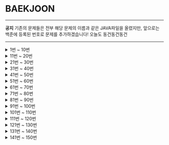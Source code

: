 # BAEKJOON

<hr/>
<b>공지</b> 
기존의 문제들은 전부 해당 문제의 이름과 같은 JAVA파일을 올렸지만, 앞으로는 백준에 등록된 번호로 문제를 추가하겠습니다!
오늘도 동건동건동건
<hr/>

<details markdown="1">
<summary>1번 ~ 10번</summary>

 1. [A+B](https://github.com/DongGeon0908/BAEKJOON/blob/master/%ED%92%80%EC%9D%B4/A%2BB.java)
 2. [A-B](https://github.com/DongGeon0908/BAEKJOON/blob/master/%ED%92%80%EC%9D%B4/A-B.java)
 3. [Hello World](https://github.com/DongGeon0908/BAEKJOON/blob/master/%ED%92%80%EC%9D%B4/HelloWorld.java)
 4. [We love kriii](https://github.com/DongGeon0908/BAEKJOON/blob/master/%ED%92%80%EC%9D%B4/Welovekriii.java)
 5. [별 찍기](https://github.com/DongGeon0908/BAEKJOON/blob/master/%ED%92%80%EC%9D%B4/%EB%B3%84%EC%B0%8D%EA%B8%B0.java)
 6. [AxB](https://github.com/DongGeon0908/BAEKJOON/blob/master/%ED%92%80%EC%9D%B4/AXB.java)
 7. [N 찍기](https://github.com/DongGeon0908/BAEKJOON/blob/master/%ED%92%80%EC%9D%B4/N%EC%B0%8D%EA%B8%B0.java)
 8. [사칙연산](https://github.com/DongGeon0908/BAEKJOON/blob/master/%ED%92%80%EC%9D%B4/%EC%82%AC%EC%B9%99%EC%97%B0%EC%82%B0.java)
 9. [구구단](https://github.com/DongGeon0908/BAEKJOON/blob/master/%ED%92%80%EC%9D%B4/%EA%B5%AC%EA%B5%AC%EB%8B%A8.java)
 10. [시험 성적](https://github.com/DongGeon0908/BAEKJOON/blob/master/%ED%92%80%EC%9D%B4/%EC%8B%9C%ED%97%98%EC%84%B1%EC%A0%81.java)
 
</details>
<details markdown="1">
<summary>11번 ~ 20번</summary>

11. [아스키 코드](https://github.com/DongGeon0908/BAEKJOON/blob/master/%ED%92%80%EC%9D%B4/%EC%95%84%EC%8A%A4%ED%82%A4%EC%BD%94%EB%93%9C.java)
12. [A나누기B](https://github.com/DongGeon0908/BAEKJOON/blob/master/%ED%92%80%EC%9D%B4/A%EB%82%98%EB%88%84%EA%B8%B0B.java)
13. [기찍 N](https://github.com/DongGeon0908/BAEKJOON/blob/master/%ED%92%80%EC%9D%B4/%EA%B8%B0%EC%B0%8DN.java)
14. [별찍기_2](https://github.com/DongGeon0908/BAEKJOON/blob/master/%ED%92%80%EC%9D%B4/%EB%B3%84%EC%B0%8D%EA%B8%B0_2.java)
15. [세 수](https://github.com/DongGeon0908/BAEKJOON/blob/master/%ED%92%80%EC%9D%B4/%EC%84%B8%EA%B0%9C%EC%9D%98%EC%88%98.java)
16. [두 수 비교하기](https://github.com/DongGeon0908/BAEKJOON/blob/master/%ED%92%80%EC%9D%B4/%EB%91%90%EC%88%98%EB%B9%84%EA%B5%90%ED%95%98%EA%B8%B0.java)
17. [상수](https://github.com/DongGeon0908/BAEKJOON/blob/master/%ED%92%80%EC%9D%B4/%EC%83%81%EC%88%98.java)
18. [곱셈](https://github.com/DongGeon0908/BAEKJOON/blob/master/%ED%92%80%EC%9D%B4/%EA%B3%B1%EC%85%88.java)
19. [평균](https://github.com/DongGeon0908/BAEKJOON/blob/master/%ED%92%80%EC%9D%B4/%ED%8F%89%EA%B7%A0.java)
20. [최댓값](https://github.com/DongGeon0908/BAEKJOON/blob/master/%ED%92%80%EC%9D%B4/%EC%B5%9C%EB%8C%93%EA%B0%92.java)

</details>
<details markdown="1">
<summary>21번 ~ 30번</summary>

21. [열 개씩 끊어 출력](https://github.com/DongGeon0908/BAEKJOON/blob/master/%ED%92%80%EC%9D%B4/%EC%97%B4%EA%B0%9C%EC%94%A9%EB%81%8A%EC%96%B4%20%EC%B6%9C%EB%A0%A5%ED%95%98%EA%B8%B0.java)
22. [사분면 고르기](https://github.com/DongGeon0908/BAEKJOON/blob/master/%ED%92%80%EC%9D%B4/%EC%82%AC%EB%B6%84%EB%A9%B4%EA%B3%A0%EB%A5%B4%EA%B8%B0.java)
23. [나머지](https://github.com/DongGeon0908/BAEKJOON/blob/master/%ED%92%80%EC%9D%B4/%EB%82%98%EB%A8%B8%EC%A7%80.java)
24. [OX퀴즈](https://github.com/DongGeon0908/BAEKJOON/blob/master/%ED%92%80%EC%9D%B4/OX%ED%80%B4%EC%A6%88.java)
25. [달팽이는 올라가고 싶다](https://github.com/DongGeon0908/BAEKJOON/blob/master/%ED%92%80%EC%9D%B4/%EB%8B%AC%ED%8C%BD%EC%9D%B4%EB%8A%94%EC%98%AC%EB%9D%BC%EA%B0%80%EA%B3%A0%EC%8B%B6%EB%8B%A4.java)
26. [윤년](https://github.com/DongGeon0908/BAEKJOON/blob/master/%ED%92%80%EC%9D%B4/%EC%9C%A4%EB%85%84.java)
27. [알람 시계](https://github.com/DongGeon0908/BAEKJOON/blob/master/%ED%92%80%EC%9D%B4/%EC%95%8C%EB%9E%8C%EC%8B%9C%EA%B3%84.java)
28. [A+B - 3](https://github.com/DongGeon0908/BAEKJOON/blob/master/%ED%92%80%EC%9D%B4/A%2BB-3.java)
29. [합](https://github.com/DongGeon0908/BAEKJOON/blob/master/%ED%92%80%EC%9D%B4/%ED%95%A9.java)
30. [빠른 A + B](https://github.com/DongGeon0908/BAEKJOON/blob/master/%ED%92%80%EC%9D%B4/%EB%B9%A0%EB%A5%B8A%2BB.java)

</details>
<details markdown="1">
<summary>31번 ~ 40번</summary>

31. [A+B - 7](https://github.com/DongGeon0908/BAEKJOON/blob/master/%ED%92%80%EC%9D%B4/A%2BB-7.java)
32. [A+B - 8](https://github.com/DongGeon0908/BAEKJOON/blob/master/%ED%92%80%EC%9D%B4/A%2BB-8.java)
33. [별 찍기 - 2](https://github.com/DongGeon0908/BAEKJOON/blob/master/%ED%92%80%EC%9D%B4/%EB%B3%84%EC%B0%8D%EA%B8%B0-2.java)
34. [X보다 작은 수](https://github.com/DongGeon0908/BAEKJOON/blob/master/%ED%92%80%EC%9D%B4/X%EB%B3%B4%EB%8B%A4%EC%9E%91%EC%9D%80%EC%88%98.java)
35. [등록](https://github.com/DongGeon0908/BAEKJOON/blob/master/%ED%92%80%EC%9D%B4/%EB%93%B1%EB%A1%9D.java)
36. [별 찍기 - 3](https://github.com/DongGeon0908/BAEKJOON/blob/master/%ED%92%80%EC%9D%B4/2440.java)
37. [A + B - 2](https://github.com/DongGeon0908/BAEKJOON/blob/master/%ED%92%80%EC%9D%B4/2558.java)
38. [숫자의 합](https://github.com/DongGeon0908/BAEKJOON/blob/master/%ED%92%80%EC%9D%B4/11720.java)
39. [별 찍기 - 4](https://github.com/DongGeon0908/BAEKJOON/blob/master/%ED%92%80%EC%9D%B4/2441.java)
40. [숫자의 개수](https://github.com/DongGeon0908/BAEKJOON/blob/master/%ED%92%80%EC%9D%B4/2577.java)

</details>
<details markdown="1">
<summary>41번 ~ 50번</summary>

41. [소수 구하기](https://github.com/DongGeon0908/BAEKJOON/blob/master/%ED%92%80%EC%9D%B4/1929.java)
42. [수 정렬하기](https://github.com/DongGeon0908/BAEKJOON/blob/master/%ED%92%80%EC%9D%B4/2750.java)
43. [평균 점수](https://github.com/DongGeon0908/BAEKJOON/blob/master/%ED%92%80%EC%9D%B4/10039.java)
44. [A+B - 5](https://github.com/DongGeon0908/BAEKJOON/blob/master/%ED%92%80%EC%9D%B4/10952.java)
45. [정수 N개의 합](https://github.com/DongGeon0908/BAEKJOON/blob/master/%ED%92%80%EC%9D%B4/15596.java)
46. [팩토리얼](https://github.com/DongGeon0908/BAEKJOON/blob/master/%ED%92%80%EC%9D%B4/10872.java)
47. [피보나치 수 5](https://github.com/DongGeon0908/BAEKJOON/blob/master/%ED%92%80%EC%9D%B4/10870.java)
48. [A+B - 6](https://github.com/DongGeon0908/BAEKJOON/blob/master/%ED%92%80%EC%9D%B4/10953.java)
49. [정ㅋ벅ㅋ](https://github.com/DongGeon0908/BAEKJOON/blob/master/%ED%92%80%EC%9D%B4/1237.java)
50. [손익분기점](https://github.com/DongGeon0908/BAEKJOON/blob/master/%ED%92%80%EC%9D%B4/1712.java)

</details>
<details markdown="1">
<summary>51번 ~ 60번</summary>

51. [최소,최대](https://github.com/DongGeon0908/BAEKJOON/blob/master/%ED%92%80%EC%9D%B4/10818.java)
52. [소수 찾기](https://github.com/DongGeon0908/BAEKJOON/blob/master/%ED%92%80%EC%9D%B4/1978.java)
53. [직각삼각형](https://github.com/DongGeon0908/BAEKJOON/blob/master/%ED%92%80%EC%9D%B4/4153.java)
54. [상근날드](https://github.com/DongGeon0908/BAEKJOON/blob/master/%ED%92%80%EC%9D%B4/5543.java)
55. [별 찍기 - 13](https://github.com/DongGeon0908/BAEKJOON/blob/master/%ED%92%80%EC%9D%B4/2523.java)
56. [별 찍기 - 5](https://github.com/DongGeon0908/BAEKJOON/blob/master/%ED%92%80%EC%9D%B4/2442.java)
57. [별 찍기 - 6](https://github.com/DongGeon0908/BAEKJOON/blob/master/%ED%92%80%EC%9D%B4/2443.java)
58. [별 찍기 - 12](https://github.com/DongGeon0908/BAEKJOON/blob/master/%ED%92%80%EC%9D%B4/2522.java)
59. [사파리월드](https://github.com/DongGeon0908/BAEKJOON/blob/master/%ED%92%80%EC%9D%B4/2420.java)
60. [타노스](https://github.com/DongGeon0908/BAEKJOON/blob/master/%ED%92%80%EC%9D%B4/15802.java)

</details>

<details markdown="1">
<summary>61번 ~ 70번</summary>

61. [조교는 새디스트야!!](https://github.com/DongGeon0908/BAEKJOON/blob/master/%ED%92%80%EC%9D%B4/14656.java)
62. [평균은 넘겠지](https://github.com/DongGeon0908/BAEKJOON/blob/master/%ED%92%80%EC%9D%B4/4344.java)
63. [단어의 개수](https://github.com/DongGeon0908/BAEKJOON/blob/master/%ED%92%80%EC%9D%B4/1152.java)
64. [홍익대학교](https://github.com/DongGeon0908/BAEKJOON/blob/master/%ED%92%80%EC%9D%B4/16394.java)
65. [소트인사이드](https://github.com/DongGeon0908/BAEKJOON/blob/master/%ED%92%80%EC%9D%B4/1427.java)
66. [개수 세기](https://github.com/DongGeon0908/BAEKJOON/blob/master/%ED%92%80%EC%9D%B4/10807.java)
67. [히스토그램](https://github.com/DongGeon0908/BAEKJOON/blob/master/%ED%92%80%EC%9D%B4/13752.java)
68. [사분면](https://github.com/DongGeon0908/BAEKJOON/blob/master/%ED%92%80%EC%9D%B4/9610.java)
69. [카드 게임](https://github.com/DongGeon0908/BAEKJOON/blob/master/%ED%92%80%EC%9D%B4/5522.java)
70. [스타워즈 로고](https://github.com/DongGeon0908/BAEKJOON/blob/master/%ED%92%80%EC%9D%B4/9653.java)

</details>
<details markdown="1">
<summary>71번 ~ 80번</summary>

71. [더하기](https://github.com/DongGeon0908/BAEKJOON/blob/master/%ED%92%80%EC%9D%B4/14918.java)
72. [피시방 알바](https://github.com/DongGeon0908/BAEKJOON/blob/master/%ED%92%80%EC%9D%B4/1453.java)
73. [1998년생인 내가 태국에서는 2541년생?!](https://github.com/DongGeon0908/BAEKJOON/blob/master/%ED%92%80%EC%9D%B4/18108.java)
74. [16진수](https://github.com/DongGeon0908/BAEKJOON/blob/master/%ED%92%80%EC%9D%B4/1550.java)
75. [R2](https://github.com/DongGeon0908/BAEKJOON/blob/master/%ED%92%80%EC%9D%B4/3046.java)
76. [문자열 반복](https://github.com/DongGeon0908/BAEKJOON/blob/master/%ED%92%80%EC%9D%B4/2675.java)
77. [정수의 개수](https://github.com/DongGeon0908/BAEKJOON/blob/master/%ED%92%80%EC%9D%B4/10821.java)
78. [A+B - 4](https://github.com/DongGeon0908/BAEKJOON/blob/master/%ED%92%80%EC%9D%B4/10951.java)
79. [ATM](https://github.com/DongGeon0908/BAEKJOON/blob/master/%ED%92%80%EC%9D%B4/11399.java)
80. [별 찍기 - 9](https://github.com/DongGeon0908/BAEKJOON/blob/master/%ED%92%80%EC%9D%B4/2446.java)

</details>
<details markdown="1">
<summary>81번 ~ 90번</summary>

81. [나머지](https://github.com/DongGeon0908/BAEKJOON/blob/master/%ED%92%80%EC%9D%B4/3052.java)
82. [더하기 사이클](https://github.com/DongGeon0908/BAEKJOON/blob/master/%ED%92%80%EC%9D%B4/1110.java)
83. [지능형 ](https://github.com/DongGeon0908/BAEKJOON/blob/master/%ED%92%80%EC%9D%B4/2455.java)
84. [별 찍기 - 7](https://github.com/DongGeon0908/BAEKJOON/blob/master/%ED%92%80%EC%9D%B4/2444.java)
85. [수학은 비대면강의입니다](https://github.com/DongGeon0908/BAEKJOON/blob/master/%ED%92%80%EC%9D%B4/19532.java)
86. [별 찍기 - 8](https://github.com/DongGeon0908/BAEKJOON/blob/master/%ED%92%80%EC%9D%B4/2445.java)
87. [더하기](https://github.com/DongGeon0908/BAEKJOON/blob/master/%ED%92%80%EC%9D%B4/10822.java)
88. [제로](https://github.com/DongGeon0908/BAEKJOON/blob/master/%ED%92%80%EC%9D%B4/10773.java)
89. [새로운 시작](https://github.com/DongGeon0908/BAEKJOON/blob/master/%ED%92%80%EC%9D%B4/15962.java)
90. [접미사 배열](https://github.com/DongGeon0908/BAEKJOON/blob/master/%ED%92%80%EC%9D%B4/11656.java)

</details>
<details markdown="1">
<summary>91번 ~ 100번</summary>

91. [팰린드롬수](https://github.com/DongGeon0908/BAEKJOON/blob/master/%ED%92%80%EC%9D%B4/1259.java)
92. [펠린드롬](https://github.com/DongGeon0908/BAEKJOON/blob/master/%ED%92%80%EC%9D%B4/13235.java)
93. [10부제](https://github.com/DongGeon0908/BAEKJOON/blob/master/%ED%92%80%EC%9D%B4/10797.java)
94. [알파벳 찾기](https://github.com/DongGeon0908/BAEKJOON/blob/master/%ED%92%80%EC%9D%B4/10809.java)
95. [별 찍기 - 21](https://github.com/DongGeon0908/BAEKJOON/blob/master/%ED%92%80%EC%9D%B4/10996.java)
96. [별 찍기 - 20](https://github.com/DongGeon0908/BAEKJOON/blob/master/%ED%92%80%EC%9D%B4/10995.java)
97. [별 찍기 - 14](https://github.com/DongGeon0908/BAEKJOON/blob/master/%ED%92%80%EC%9D%B4/2556.java)
98. [제곱 ㄴㄴ 수](https://github.com/DongGeon0908/BAEKJOON/blob/master/%ED%92%80%EC%9D%B4/1016.java)
99. [수 정렬하기 2](https://github.com/DongGeon0908/BAEKJOON/blob/master/%ED%92%80%EC%9D%B4/2751.java)
100. [점수계산](https://github.com/DongGeon0908/BAEKJOON/blob/master/%ED%92%80%EC%9D%B4/2506.java)

</details>
<details markdown="1">
<summary>101번 ~ 110번</summary>

101. [소수](https://github.com/DongGeon0908/BAEKJOON/blob/master/%ED%92%80%EC%9D%B4/2581.java)
102. [검증수](https://github.com/DongGeon0908/BAEKJOON/blob/master/%ED%92%80%EC%9D%B4/2475.java)
103. [수 정렬하기 3](https://github.com/DongGeon0908/BAEKJOON/blob/master/%ED%92%80%EC%9D%B4/10989.java)
104. [직사각형에서 탈출](https://github.com/DongGeon0908/BAEKJOON/blob/master/%ED%92%80%EC%9D%B4/1085.java)
105. [보물](https://github.com/DongGeon0908/BAEKJOON/blob/master/%ED%92%80%EC%9D%B4/1026.java)
106. [그대로 출력하기](https://github.com/DongGeon0908/BAEKJOON/blob/master/%ED%92%80%EC%9D%B4/11718.java)
107. [남욱이의 닭장](https://github.com/DongGeon0908/BAEKJOON/blob/master/%ED%92%80%EC%9D%B4/11006.java)
108. [곱셈](https://github.com/DongGeon0908/BAEKJOON/blob/master/%ED%92%80%EC%9D%B4/1629.java)
109. [배수와 약수](https://github.com/DongGeon0908/BAEKJOON/blob/master/%ED%92%80%EC%9D%B4/5086.java)
110. [별 찍기 - 15](https://github.com/DongGeon0908/BAEKJOON/blob/master/%ED%92%80%EC%9D%B4/10990.java)

</details>
<details markdown="1">
<summary>111번 ~ 120번</summary>

111. [별 찍기 - 16](https://github.com/DongGeon0908/BAEKJOON/blob/master/%ED%92%80%EC%9D%B4/10991.java)
112. [별 찍기 - 17](https://github.com/DongGeon0908/BAEKJOON/blob/master/%ED%92%80%EC%9D%B4/10992.java)
113. [큰 수 A+B](https://github.com/DongGeon0908/BAEKJOON/blob/master/%ED%92%80%EC%9D%B4/10757.java)
114. [동전 0](https://github.com/DongGeon0908/BAEKJOON/blob/master/%ED%92%80%EC%9D%B4/11047.java)
115. [A+B - 9](https://github.com/DongGeon0908/BAEKJOON/blob/master/%ED%92%80%EC%9D%B4/15740.java)
116. [과목선택](https://github.com/DongGeon0908/BAEKJOON/blob/master/%ED%92%80%EC%9D%B4/11948.java)
117. [부녀회장이 될테야](https://github.com/DongGeon0908/BAEKJOON/blob/master/%ED%92%80%EC%9D%B4/2775.java)
118. [네 번째 점](https://github.com/DongGeon0908/BAEKJOON/blob/master/%ED%92%80%EC%9D%B4/3009.java)
119. [조별과제를 하려는데 조장이 사라졌다](https://github.com/DongGeon0908/BAEKJOON/blob/master/%ED%92%80%EC%9D%B4/15727.java)
120. [전국 대학생 프로그래밍 대회 동아리 연합 여름 대회 2018](https://github.com/DongGeon0908/BAEKJOON/blob/master/%ED%92%80%EC%9D%B4/15890.java)

</details>
<details markdown="1">
<summary>121번 ~ 130번</summary>

121. [셀프 넘버](https://github.com/DongGeon0908/BAEKJOON/blob/master/%ED%92%80%EC%9D%B4/4673.java)
122. [Hello Judge](https://github.com/DongGeon0908/BAEKJOON/blob/master/%ED%92%80%EC%9D%B4/9316.java)
123. [영수증](https://github.com/DongGeon0908/BAEKJOON/blob/master/%ED%92%80%EC%9D%B4/5565.java)
124. [설탕 배달](https://github.com/DongGeon0908/BAEKJOON/blob/master/%ED%92%80%EC%9D%B4/2839.java)
125. [수 찾기](https://github.com/DongGeon0908/BAEKJOON/blob/master/%ED%92%80%EC%9D%B4/1920.java)
126. [한수](https://github.com/DongGeon0908/BAEKJOON/blob/master/%ED%92%80%EC%9D%B4/1065.java)
127. [전자레인지](https://github.com/DongGeon0908/BAEKJOON/blob/master/%ED%92%80%EC%9D%B4/10162.java)
128. [명령 프롬프트](https://github.com/DongGeon0908/BAEKJOON/blob/master/%ED%92%80%EC%9D%B4/1032.java)
129. [단어공부](https://github.com/DongGeon0908/BAEKJOON/blob/master/%ED%92%80%EC%9D%B4/1157.java)
130. [저작권](https://github.com/DongGeon0908/BAEKJOON/blob/master/%ED%92%80%EC%9D%B4/2914.java)

</details>
<details markdown="1">
<summary>131번 ~ 140번</summary>

131. [연세대학교](https://github.com/DongGeon0908/BAEKJOON/blob/master/%ED%92%80%EC%9D%B4/15680.java)
132. [KMP는 왜 KMP일까?](https://github.com/DongGeon0908/BAEKJOON/blob/master/%ED%92%80%EC%9D%B4/2902.java)
133. [다이얼](https://github.com/DongGeon0908/BAEKJOON/blob/master/%ED%92%80%EC%9D%B4/5622.java)
134. [시그마](https://github.com/DongGeon0908/BAEKJOON/blob/master/%ED%92%80%EC%9D%B4/2355.java)
135. [킹, 퀸, 룩, 비숍, 나이트, 폰](https://github.com/DongGeon0908/BAEKJOON/blob/master/%ED%92%80%EC%9D%B4/3003.java)
136. [2007](https://github.com/DongGeon0908/BAEKJOON/blob/master/%ED%92%80%EC%9D%B4/1924.java)
137. [공백 없는 A+B](https://github.com/DongGeon0908/BAEKJOON/blob/master/%ED%92%80%EC%9D%B4/15873.java)
138. [분해합](https://github.com/DongGeon0908/BAEKJOON/blob/master/%ED%92%80%EC%9D%B4/2231.java)
139. [크로아티아 알파벳](https://github.com/DongGeon0908/BAEKJOON/blob/master/%ED%92%80%EC%9D%B4/2941.java)
140. [그룹 단어 체커](https://github.com/DongGeon0908/BAEKJOON/blob/master/%ED%92%80%EC%9D%B4/1316.java)

</details>
<details markdown="1">
<summary>141번 ~ 150번</summary>

141. [소음](https://github.com/DongGeon0908/BAEKJOON/blob/master/%ED%92%80%EC%9D%B4/2935.java)
142. [로프](https://github.com/DongGeon0908/BAEKJOON/blob/master/%ED%92%80%EC%9D%B4/2217.java)
143. [피보나치 수 2](https://github.com/DongGeon0908/BAEKJOON/blob/master/%ED%92%80%EC%9D%B4/2748.java)
144. [가위 바위 보 999](https://github.com/DongGeon0908/BAEKJOON/blob/master/%ED%92%80%EC%9D%B4/15913.java)
145. [피보나치 수](https://github.com/DongGeon0908/BAEKJOON/blob/master/%ED%92%80%EC%9D%B4/2747.java)
146. [벌집](https://github.com/DongGeon0908/BAEKJOON/blob/master/%ED%92%80%EC%9D%B4/2292.java)
147. [생일 출력하기](https://github.com/DongGeon0908/BAEKJOON/blob/master/%ED%92%80%EC%9D%B4/2555.java)
148. [좌표 정렬하기](https://github.com/DongGeon0908/BAEKJOON/blob/master/%ED%92%80%EC%9D%B4/11650.java)
149. [나이순 정렬](https://github.com/DongGeon0908/BAEKJOON/blob/master/%ED%92%80%EC%9D%B4/10814.java)

</details>
